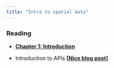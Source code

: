 ```yaml
---
title: "Intro to spatial data"
---
```



### Reading

- **[Chapter 1: Introduction](https://geocompr.robinlovelace.net/intro.html)**

- Introduction to APIs **[[Nice blog post](https://www.r-bloggers.com/2015/11/accessing-apis-from-r-and-a-little-r-programming/)]**


